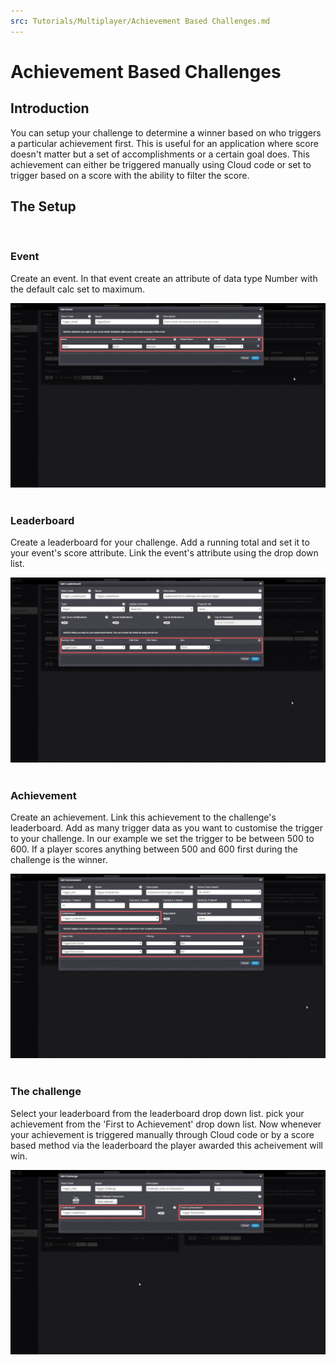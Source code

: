 ```yaml
---
src: Tutorials/Multiplayer/Achievement Based Challenges.md
---
```


# Achievement Based Challenges

## Introduction

You can setup your challenge to determine a winner based on who triggers a particular achievement first. This is useful for an application where score doesn't matter but a set of accomplishments or a certain goal does. This achievement can either be triggered manually using Cloud code or set to trigger based on a score with the ability to filter the score.  

## The Setup

 

### Event

Create an event. In that event create an attribute of data type Number with the default calc set to maximum.

![](img/AchievementBasedChallenges/1.jpg)
 

### Leaderboard

Create a leaderboard for your challenge. Add a running total and set it to your event's score attribute. Link the event's attribute using the drop down list.

![](img/AchievementBasedChallenges/2.jpg)
 

### Achievement

Create an achievement. Link this achievement to the challenge's leaderboard. Add as many trigger data as you want to customise the trigger to your challenge. In our example we set the trigger to be between 500 to 600. If a player scores anything between 500 and 600 first during the challenge is the winner.

![](img/AchievementBasedChallenges/3.jpg)
 

### The challenge

Select your leaderboard from the leaderboard drop down list. pick your achievement from the 'First to Achievement' drop down list. Now whenever your achievement is triggered manually through Cloud code or by a score based method via the leaderboard the player awarded this acheivement will win.

![](img/AchievementBasedChallenges/4.jpg)
